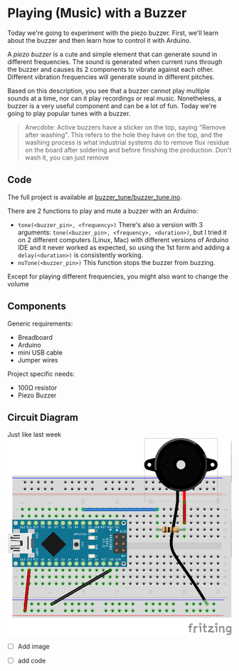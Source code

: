 # Playing (Music) with a Buzzer

Today we're going to experiment with the piezo buzzer. First, we'll learn about the buzzer and then learn how to control it with Arduino.


A *piezo buzzer* is a cute and simple element that can generate sound in different frequencies. The sound is generated when current runs through the buzzer and causes its 2 components to vibrate against each other. Different vibration frequencies will generate sound in different pitches.

Based on this description, you see that a buzzer cannot play multiple sounds at a time, nor can it play recordings or real music. Nonetheless, a buzzer is a very useful component and can be a lot of fun. Today we're going to play popular tunes with a buzzer.


> Anecdote: Active buzzers have a sticker on the top, saying "Remove after washing". This refers to the hole they have on the top, and the washing process is what industrial systems do to remove flux residue on the board after soldering and before finishing the production.
> Don't wash it, you can just remove


## Code
The full project is available at [buzzer_tune/buzzer_tune.ino](buzzer_tune).



There are 2 functions to play and mute a buzzer with an Arduino:
- `tone(<buzzer_pin>, <frequency>)`
   There's also a version with 3 arguments: `tone(<buzzer_pin>, <frequency>, <duration>)`, but I tried it on 2 different computers (Linux, Mac) with different versions of Arduino IDE and it never worked as expected, so using the 1st form and adding a `delay(<duration>)` is consistently working.
- `noTone(<buzzer_pin>)`
   This function stops the buzzer from buzzing.


Except for playing different frequencies, you might also want to change the volume 



## Components
Generic requirements:

- Breadboard
- Arduino
- mini USB cable
- Jumper wires

Project specific needs:
- 100Ω resistor
- Piezo Buzzer


## Circuit Diagram
Just like last week
![](images/buzzer.png)


- [ ] Add image
- [ ] add code

